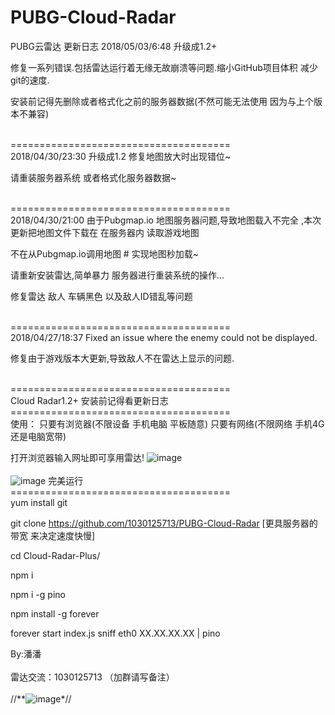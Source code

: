 # PUBG-Cloud-Radar
PUBG云雷达
更新日志
2018/05/03/6:48
升级成1.2+

修复一系列错误.包括雷达运行着无缘无故崩溃等问题.缩小GitHub项目体积 减少git的速度.

安装前记得先删除或者格式化之前的服务器数据(不然可能无法使用 因为与上个版本不兼容) 

<br>======================================</br>
2018/04/30/23:30
升级成1.2 修复地图放大时出现错位~

请重装服务器系统 或者格式化服务器数据~

<br>======================================</br>
2018/04/30/21:00
由于Pubgmap.io 地图服务器问题,导致地图载入不完全 ,本次更新把地图文件下载在 在服务器内 读取游戏地图

不在从Pubgmap.io调用地图  # 实现地图秒加载~

请重新安装雷达,简单暴力 服务器进行重装系统的操作...

修复雷达 敌人 车辆黑色 以及敌人ID错乱等问题

<br>======================================</br>
2018/04/27/18:37
Fixed an issue where the enemy could not be displayed.

修复由于游戏版本大更新,导致敌人不在雷达上显示的问题.

<br>======================================</br>
Cloud Radar1.2+ 安装前记得看更新日志
<br>======================================</br>
使用：
只要有浏览器(不限设备 手机电脑 平板随意) 只要有网络(不限网络 手机4G 还是电脑宽带)

打开浏览器输入网址即可享用雷达!
![image](https://github.com/1030125713/PUBG-Cloud-Radar/blob/master/1.jpg)
<br></br>
![image](https://github.com/1030125713/PUBG-Cloud-Radar/blob/master/3.jpg)
完美运行
<br>======================================</br>
yum install git

git clone https://github.com/1030125713/PUBG-Cloud-Radar [更具服务器的带宽 来决定速度快慢]

cd Cloud-Radar-Plus/

npm i

npm i -g pino

npm install -g forever

forever start index.js sniff eth0 XX.XX.XX.XX | pino

By:潘潘 <br></br>
雷达交流：1030125713  （加群请写备注）<br></br>//**![image](https://github.com/1030125713/PUBG-Cloud-Radar/blob/master/2.jpg)*//
